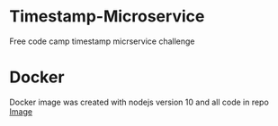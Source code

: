 # Timestamp-Microservice
Free code camp timestamp micrservice challenge
# Docker
Docker image was created with nodejs version 10 and all code in repo
[Image](https://hub.docker.com/r/jbonejasen2018/timestamp-microservice/)
